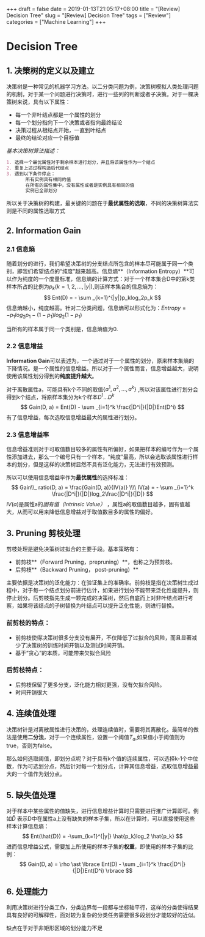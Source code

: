 +++
draft = false
date = 2019-01-13T21:05:17+08:00
title = "[Review] Decision Tree"
slug = "[Review] Decision Tree" 
tags = ["Review"]
categories = ["Machine Learning"]
+++
# Decision Tree



## 1. 决策树的定义以及建立

决策树是一种常见的机器学习方法。以二分类问题为例，决策树模拟人类处理问题的机制，对于某一个问题进行决策时，进行一些列的判断或者子决策。对于一棵决策树来说，具有以下属性：

+ 每一个非叶结点都是一个属性的划分
+ 每一个划分指向下一个决策或者指向最终结论
+ 决策过程从根结点开始，一直到叶结点
+ 最终的结论对应一个目标值

*基本决策树算法描述：*

```markdown
1. 选择一个最优属性对于剩余样本进行划分，并且将该属性作为一个结点
2. 重复上述过程构造后代结点
3. 遇到以下条件停止：
       所有实例具有相同的值
       在所有的属性集中，没有属性或者是实例具有相同的值
       实例已全部划分
```

所以关于决策树的构建，最关键的问题在于**最优属性的选取**，不同的决策树算法实则是不同的属性选取方式

## 2. Information Gain

### 2.1 信息熵

随着划分的进行，我们希望决策树的分支结点所包含的样本尽可能属于同一个类别，即我们希望结点的“纯度”越来越高。信息熵**（Information Entropy）**可以作为纯度的一个度量标准，信息熵的计算方式：对于一个样本集合D中的第k类样本所占的比例为$p_k(k = 1,2,...,|y|)$,则该样本集合的信息熵为：
$$
Ent(D) = - \sum _{k=1}^{|y|}p_klog_2p_k
$$
信息熵越小，纯度越高。针对二分类问题，信息熵可以形式化为：$Entropy = -p_1log_2p_1-(1-p_1)log_2(1-p_1)$ 

当所有的样本属于同一个类别是，信息熵值为0.

### 2.2 信息增益

**Information Gain**可以表述为，一个通过对于一个属性的划分，原来样本集熵的下降情况。是一个属性的信息增益。所以对于一个属性而言，信息增益越大，说明使用该属性划分得到的**纯度提升越大**。

对于离散属性a，可能具有k个不同的取值$\{a^1, a^2,...,a^k\}$ ,所以对该属性进行划分会得到k个结点，将原样本集分为k个样本$D^1 ... D^k$  
$$
Gain(D, a) = Ent(D) - \sum _{i=1}^k \frac{|D^i|}{|D|}Ent(D^i)
$$
有了信息增益，每次选取信息增益最大的属性进行划分。

### 2.3 信息增益率

信息增益准则对于可取值数目较多的属性有所偏好，如果把样本的编号作为一个属性添加进去，那么一个编号只有一个样本，“纯度”最高，所以会选取该属性进行样本的划分，但是这样的决策树显然不具有泛化能力，无法进行有效预测。

所以可以使用信息增益率作为**最优属性**的选择标准：
$$
Gain\\_ ratio(D, a) = \frac{Gain(D, a)}{IV(a)}  \\\\
IV(a) = - \sum _{i=1}^k \frac{|D^i|}{|D|}log_2\frac{|D^i|}{|D|}
$$
$IV(a)$是属性a的*固有值（Intrinsic Value）* ，属性a的取值数目越多，固有值越大，从而可以用来降低信息增益对于取值数目多的属性的偏好。

## 3. Pruning 剪枝处理

剪枝处理是避免决策树过拟合的主要手段。基本策略有：

+ 前剪枝**（Forward Pruning，prepruning）**，也称之为预剪枝。
+ 后剪枝**（Backward Pruning， post-pruning）**

主要依据是决策树的泛化能力：在验证集上的准确率。前剪枝是指在决策树生成过程中，对于每一个结点划分前进行估计，如果进行划分不能带来泛化性能提升，则停止划分。后剪枝指先生成一颗完成的决策树，然后自底而上对非叶结点进行考察，如果将该结点的子树替换为叶结点可以提升泛化性能，则进行替换。

### 前剪枝的特点：

+ 前剪枝使得决策树很多分支没有展开，不仅降低了过拟合的风险，而且显著减少了决策树的训练时间开销以及测试时间开销。
+ 基于“贪心”的本质，可能带来欠拟合风险

### 后剪枝特点：

+ 后剪枝保留了更多分支，泛化能力相对更强，没有欠拟合风险。
+ 时间开销很大

## 4. 连续值处理

决策树针是对离散属性进行决策的，处理连续值时，需要将其离散化。最简单的做法是使用**二分法**，对于一个连续属性，设置一个阈值$T_a$,如果值小于阈值则为true，否则为false。

那么如何选取阈值，即划分点呢？对于具有k个值的连续属性，可以选择k-1个中位数，作为可选划分点，然后针对每一个划分点，计算其信息增益，选取信息增益最大的一个值作为划分点。

## 5. 缺失值处理

对于样本中某些属性的值缺失，进行信息增益计算时只需要进行推广计算即可。例如$\hat{D}$ 表示D中在属性a上没有缺失的样本子集，所以在计算时，可以直接使用这些样本计算信息熵：
$$
Ent(\hat{D}) = -\sum_{k=1}^{|y|} \hat{p_k}log_2 \hat{p_k}
$$
​	进而信息增益公式，需要加上所使用的样本子集的**权重**，即使用的样本子集的比例：
$$
Gain(D, a) = \rho \ast \lbrace Ent(D) - \sum _{i=1}^k \frac{|D^i|}{|D|}Ent(D^i) \rbrace
$$


## 6. 处理能力

利用决策树进行分类工作，分类边界每一段都与坐标轴平行，这样的分类使得结果具有良好的可解释性，面对较为复杂的分类任务需要很多段划分才能较好的近似。

缺点在于对于非矩形区域的划分能力不足

